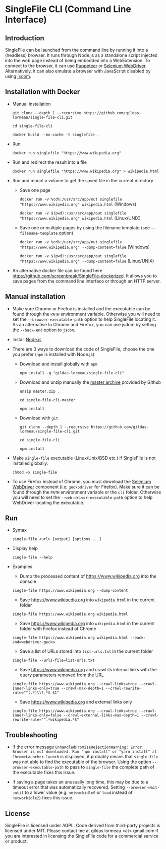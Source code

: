 # SingleFile CLI (Command Line Interface)

## Introduction

SingleFile can be launched from the command line by running it into a (headless)
browser. It runs through Node.js as a standalone script injected into the web
page instead of being embedded into a WebExtension. To connect to the browser,
it can use [Puppeteer](https://github.com/GoogleChrome/puppeteer) or
[Selenium WebDriver](https://www.npmjs.com/package/selenium-webdriver).
Alternatively, it can also emulate a browser with JavaScript disabled by using
[jsdom](https://github.com/jsdom/jsdom).

## Installation with Docker

- Manual installation

  `git clone --depth 1 --recursive https://github.com/gildas-lormeau/single-file-cli.git`

  `cd single-file-cli`

  `docker build --no-cache -t singlefile .`

- Run

  `docker run singlefile "https://www.wikipedia.org"`

- Run and redirect the result into a file

  `docker run singlefile "https://www.wikipedia.org" > wikipedia.html`

- Run and mount a volume to get the saved file in the current directory

  - Save one page

    `docker run -v %cd%:/usr/src/app/out singlefile "https://www.wikipedia.org" wikipedia.html`
    (Windows)

    `docker run -v $(pwd):/usr/src/app/out singlefile "https://www.wikipedia.org" wikipedia.html`
    (Linux/UNIX)

  - Save one or multiple pages by using the filename template (see
    `--filename-template` option)

    `docker run -v %cd%:/usr/src/app/out singlefile "https://www.wikipedia.org" --dump-content=false`
    (Windows)

    `docker run -v $(pwd):/usr/src/app/out singlefile "https://www.wikipedia.org" --dump-content=false`
    (Linux/UNIX)

- An alternative docker file can be found here
  https://github.com/screenbreak/SingleFile-dockerized. It allows you to save
  pages from the command line interface or through an HTTP server.

## Manual installation

- Make sure Chrome or Firefox is installed and the executable can be found
  through the `PATH` environment variable. Otherwise you will need to set the
  `--browser-executable-path` option to help SingleFile locating it. As an
  alternative to Chrome and Firefox, you can use jsdom by setting the
  `--back-end` option to `jsdom`.

- Install [Node.js](https://nodejs.org)

- There are 3 ways to download the code of SingleFile, choose the one you prefer
  (`npm` is installed with Node.js):

  - Download and install globally with `npm`

    `npm install -g "gildas-lormeau/single-file-cli"`

  - Download and unzip manually the
    [master archive](https://github.com/gildas-lormeau/single-file-cli/archive/master.zip)
    provided by Github

    `unzip master.zip .`

    `cd single-file-cli-master`

    `npm install`

  - Download with `git`

    `git clone --depth 1 --recursive https://github.com/gildas-lormeau/single-file-cli.git`

    `cd single-file-cli`

    `npm install`

- Make `single-file` executable (Linux/Unix/BSD etc.) if SingleFile is not
  installed globally.

  `chmod +x single-file`

- To use Firefox instead of Chrome, you must download the
  [Selenium WebDriver](https://www.npmjs.com/package/selenium-webdriver)
  component (i.e. `geckodriver` for Firefox). Make sure it can be found through
  the `PATH` environment variable or the `cli` folder. Otherwise you will need
  to set the `--web-driver-executable-path` option to help WebDriver locating
  the executable.

## Run

- Syntax

  `single-file <url> [output] [options ...]`

- Display help

  `single-file --help`

- Examples

  - Dump the processed content of https://www.wikipedia.org into the console

  `single-file https://www.wikipedia.org --dump-content`

  - Save https://www.wikipedia.org into `wikipedia.html` in the current folder

  `single-file https://www.wikipedia.org wikipedia.html`

  - Save https://www.wikipedia.org into `wikipedia.html` in the current folder
    with Firefox instead of Chrome

  `single-file https://www.wikipedia.org wikipedia.html --back-end=webdriver-gecko`

  - Save a list of URLs stored into `list-urls.txt` in the current folder

  `single-file --urls-file=list-urls.txt`

  - Save https://www.wikipedia.org and crawl its internal links with the query
    parameters removed from the URL

  `single-file https://www.wikipedia.org --crawl-links=true --crawl-inner-links-only=true --crawl-max-depth=1 --crawl-rewrite-rule="^(.*)\\?.*$ $1"`

  - Save https://www.wikipedia.org and external links only

  `single-file https://www.wikipedia.org --crawl-links=true --crawl-inner-links-only=false --crawl-external-links-max-depth=1 --crawl-rewrite-rule="^.*wikipedia.*$"`

## Troubleshooting

- If the error message
  `UnhandledPromiseRejectionWarning: Error: Browser is not downloaded. Run "npm install" or "yarn install" at ChromeLauncher.launch`
  is displayed, it probably means that `single-file` was not able to find the
  executable of the browser. Using the option `--browser-executable-path` to
  pass to `single-file` the complete path of the executable fixes this issue.

- If saving a page takes an unusually long time, this may be due to a timeout
  error that was automatically recovered. Setting `--browser-wait-until` to a
  lower value (e.g. `networkidle0` or `load` instead of `networkidle2`) fixes
  this issue.

## License

SingleFile is licensed under AGPL. Code derived from third-party projects is
licensed under MIT. Please contact me at gildas.lormeau &lt;at&gt; gmail.com if
you are interested in licensing the SingleFile code for a commercial service or
product.
